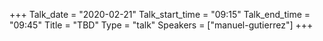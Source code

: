 +++
Talk_date = "2020-02-21"
Talk_start_time = "09:15"
Talk_end_time = "09:45"
Title = "TBD"
Type = "talk"
Speakers = ["manuel-gutierrez"]
+++
